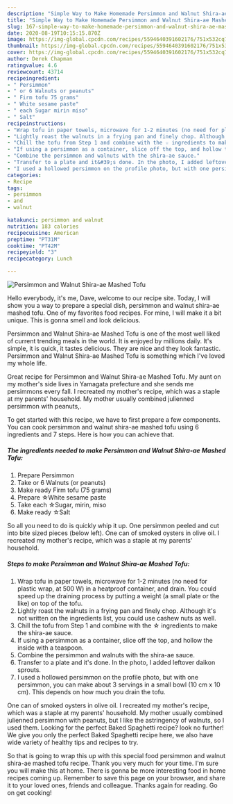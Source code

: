 ```yaml
---
description: "Simple Way to Make Homemade Persimmon and Walnut Shira-ae Mashed Tofu"
title: "Simple Way to Make Homemade Persimmon and Walnut Shira-ae Mashed Tofu"
slug: 167-simple-way-to-make-homemade-persimmon-and-walnut-shira-ae-mashed-tofu
date: 2020-08-19T10:15:15.870Z
image: https://img-global.cpcdn.com/recipes/5594640391602176/751x532cq70/persimmon-and-walnut-shira-ae-mashed-tofu-recipe-main-photo.jpg
thumbnail: https://img-global.cpcdn.com/recipes/5594640391602176/751x532cq70/persimmon-and-walnut-shira-ae-mashed-tofu-recipe-main-photo.jpg
cover: https://img-global.cpcdn.com/recipes/5594640391602176/751x532cq70/persimmon-and-walnut-shira-ae-mashed-tofu-recipe-main-photo.jpg
author: Derek Chapman
ratingvalue: 4.6
reviewcount: 43714
recipeingredient:
- " Persimmon"
- " or 6 Walnuts or peanuts"
- " Firm tofu 75 grams"
- " White sesame paste"
- " each Sugar mirin miso"
- " Salt"
recipeinstructions:
- "Wrap tofu in paper towels, microwave for 1-2 minutes (no need for plastic wrap, at 500 W) in a heatproof container, and drain. You could speed up the draining process by putting a weight (a small plate or the like) on top of the tofu."
- "Lightly roast the walnuts in a frying pan and finely chop. Although it&#39;s not written on the ingredients list, you could use cashew nuts as well."
- "Chill the tofu from Step 1 and combine with the ☆ ingredients to make the shira-ae sauce."
- "If using a persimmon as a container, slice off the top, and hollow the inside with a teaspoon."
- "Combine the persimmon and walnuts with the shira-ae sauce."
- "Transfer to a plate and it&#39;s done. In the photo, I added leftover daikon sprouts."
- "I used a hollowed persimmon on the profile photo, but with one persimmon, you can make about 3 servings in a small bowl (10 cm x 10 cm). This depends on how much you drain the tofu."
categories:
- Recipe
tags:
- persimmon
- and
- walnut

katakunci: persimmon and walnut 
nutrition: 183 calories
recipecuisine: American
preptime: "PT31M"
cooktime: "PT42M"
recipeyield: "3"
recipecategory: Lunch

---
```



![Persimmon and Walnut Shira-ae Mashed Tofu](https://img-global.cpcdn.com/recipes/5594640391602176/751x532cq70/persimmon-and-walnut-shira-ae-mashed-tofu-recipe-main-photo.jpg)

Hello everybody, it's me, Dave, welcome to our recipe site. Today, I will show you a way to prepare a special dish, persimmon and walnut shira-ae mashed tofu. One of my favorites food recipes. For mine, I will make it a bit unique. This is gonna smell and look delicious.

Persimmon and Walnut Shira-ae Mashed Tofu is one of the most well liked of current trending meals in the world. It is enjoyed by millions daily. It's simple, it is quick, it tastes delicious. They are nice and they look fantastic. Persimmon and Walnut Shira-ae Mashed Tofu is something which I've loved my whole life.

Great recipe for Persimmon and Walnut Shira-ae Mashed Tofu. My aunt on my mother&#39;s side lives in Yamagata prefecture and she sends me persimmons every fall. I recreated my mother&#39;s recipe, which was a staple at my parents&#39; household. My mother usually combined julienned persimmon with peanuts,.


To get started with this recipe, we have to first prepare a few components. You can cook persimmon and walnut shira-ae mashed tofu using 6 ingredients and 7 steps. Here is how you can achieve that.

<!--inarticleads1-->

##### The ingredients needed to make Persimmon and Walnut Shira-ae Mashed Tofu:

1. Prepare  Persimmon
1. Take  or 6 Walnuts (or peanuts)
1. Make ready  Firm tofu (75 grams)
1. Prepare  ☆White sesame paste
1. Take  each ☆Sugar, mirin, miso
1. Make ready  ☆Salt


So all you need to do is quickly whip it up. One persimmon peeled and cut into bite sized pieces (below left). One can of smoked oysters in olive oil. I recreated my mother&#39;s recipe, which was a staple at my parents&#39; household. 

<!--inarticleads2-->

##### Steps to make Persimmon and Walnut Shira-ae Mashed Tofu:

1. Wrap tofu in paper towels, microwave for 1-2 minutes (no need for plastic wrap, at 500 W) in a heatproof container, and drain. You could speed up the draining process by putting a weight (a small plate or the like) on top of the tofu.
1. Lightly roast the walnuts in a frying pan and finely chop. Although it&#39;s not written on the ingredients list, you could use cashew nuts as well.
1. Chill the tofu from Step 1 and combine with the ☆ ingredients to make the shira-ae sauce.
1. If using a persimmon as a container, slice off the top, and hollow the inside with a teaspoon.
1. Combine the persimmon and walnuts with the shira-ae sauce.
1. Transfer to a plate and it&#39;s done. In the photo, I added leftover daikon sprouts.
1. I used a hollowed persimmon on the profile photo, but with one persimmon, you can make about 3 servings in a small bowl (10 cm x 10 cm). This depends on how much you drain the tofu.


One can of smoked oysters in olive oil. I recreated my mother&#39;s recipe, which was a staple at my parents&#39; household. My mother usually combined julienned persimmon with peanuts, but I like the astringency of walnuts, so I used them. Looking for the perfect Baked Spaghetti recipe? look no further! We give you only the perfect Baked Spaghetti recipe here, we also have wide variety of healthy tips and recipes to try. 

So that is going to wrap this up with this special food persimmon and walnut shira-ae mashed tofu recipe. Thank you very much for your time. I'm sure you will make this at home. There is gonna be more interesting food in home recipes coming up. Remember to save this page on your browser, and share it to your loved ones, friends and colleague. Thanks again for reading. Go on get cooking!
